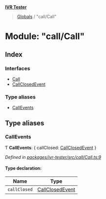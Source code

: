 **[IVR Tester](../README.md)**

> [Globals](../README.md) / "call/Call"

# Module: "call/Call"

## Index

### Interfaces

* [Call](../interfaces/_call_call_.call.md)
* [CallClosedEvent](../interfaces/_call_call_.callclosedevent.md)

### Type aliases

* [CallEvents](_call_call_.md#callevents)

## Type aliases

### CallEvents

Ƭ  **CallEvents**: { callClosed: [CallClosedEvent](../interfaces/_call_call_.callclosedevent.md)  }

*Defined in [packages/ivr-tester/src/call/Call.ts:9](https://github.com/SketchingDev/ivr-tester/blob/aa015fb/packages/ivr-tester/src/call/Call.ts#L9)*

#### Type declaration:

Name | Type |
------ | ------ |
`callClosed` | [CallClosedEvent](../interfaces/_call_call_.callclosedevent.md) |
